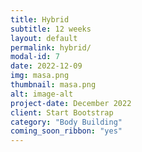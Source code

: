 ```yaml
---
title: Hybrid
subtitle: 12 weeks
layout: default
permalink: hybrid/
modal-id: 7
date: 2022-12-09
img: masa.png
thumbnail: masa.png 
alt: image-alt
project-date: December 2022
client: Start Bootstrap
category: "Body Building"
coming_soon_ribbon: "yes"
---
```

